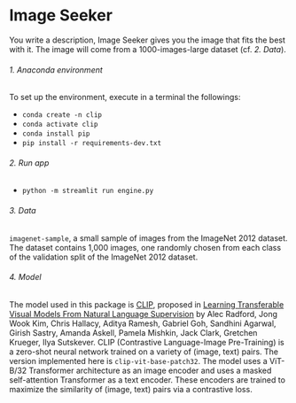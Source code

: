 # Image Seeker

You write a description, Image Seeker gives you the image that fits the best with it. The image will come from a 1000-images-large dataset (cf. *2. Data*).

###### 1. Anaconda environment

To set up the environment, execute in a terminal the followings:

* `conda create -n clip`
* `conda activate clip`
* `conda install pip`
* `pip install -r requirements-dev.txt`

###### 2. Run app

* `python -m streamlit run engine.py`

###### 3. Data

``imagenet-sample``, a small sample of images from the ImageNet 2012 dataset. The dataset contains 1,000 images, one randomly chosen from each class of the validation split of the ImageNet 2012 dataset.

###### 4. Model

The model used in this package is [CLIP](https://openai.com/research/clip), proposed in [Learning Transferable Visual Models From Natural Language Supervision](https://arxiv.org/abs/2103.00020) by Alec Radford, Jong Wook Kim, Chris Hallacy, Aditya Ramesh, Gabriel Goh, Sandhini Agarwal, Girish Sastry, Amanda Askell, Pamela Mishkin, Jack Clark, Gretchen Krueger, Ilya Sutskever. CLIP (Contrastive Language-Image Pre-Training) is a zero-shot neural network trained on a variety of (image, text) pairs.
The version implemented here is `clip-vit-base-patch32`. The model uses a ViT-B/32 Transformer architecture as an image encoder and uses a masked self-attention Transformer as a text encoder. These encoders are trained to maximize the similarity of (image, text) pairs via a contrastive loss.




